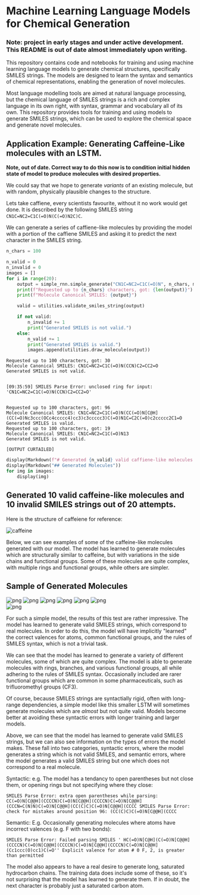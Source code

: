 # Machine Learning Language Models for Chemical Generation

### Note: project in early stages and under active development. This README is out of date almost immediately upon writing. 

This repository contains code and notebooks for training and using machine learning language models to generate chemical structures, specifically SMILES strings. The models are designed to learn the syntax and semantics of chemical representations, enabling the generation of novel molecules.

Most language modelling tools are aimed at natural language processing, but the chemical language of SMILES strings is a rich and complex language in its own right, with syntax, grammar and vocabulary all of its own. This repository provides tools for training and using models to generate SMILES strings, which can be used to explore the chemical space and generate novel molecules.

## Application Example: Generating Caffeine-Like molecules with an LSTM.

**Note, out of date. Correct way to do this now is to condition initial hidden state of model to produce molecules with desired properties.**

We could say that we hope to generate _variants_ of an existing molecule, but with random, physically plausible changes to the structure.

Lets take caffiene, every scientists favourite, without it no work would get done. It is described by the following SMILES string `CN1C=NC2=C1C(=O)N(C(=O)N2C)C`.

We can generate a series of caffiene-like molecules by providing the model with a portion of the caffiene SMILES and asking it to predict the next character in the SMILES string.


```python
n_chars = 100

n_valid = 0
n_invalid = 0
images = []
for i in range(20):
    output = simple_rnn.simple_generate("CN1C=NC2=C1C(=O)N", n_chars, model, chembl.char_to_idx, chembl.idx_to_char, temperature=0.8, device='cuda')
    print(f"Requested up to {n_chars} characters, got: {len(output)}")
    print(f"Molecule Canonical SMILES: {output}")

    valid = utilities.validate_smiles_string(output)

    if not valid:
        n_invalid += 1
        print("Generated SMILES is not valid.")
    else:
        n_valid += 1
        print("Generated SMILES is valid.")
        images.append(utilities.draw_molecule(output))
```

    Requested up to 100 characters, got: 30
    Molecule Canonical SMILES: CN1C=NC2=C1C(=O)N(CCN)C2=CC2=O
    Generated SMILES is not valid.


    [09:35:59] SMILES Parse Error: unclosed ring for input: 'CN1C=NC2=C1C(=O)N(CCN)C2=CC2=O'


    Requested up to 100 characters, got: 96
    Molecule Canonical SMILES: CN1C=NC2=C1C(=O)N(CC(=O)N[C@H](CC(=O)Nc3ccc(OCc4ccccc4)cc3)c3ccccc3)C(=O)N1C=C2C(=O)c2ccccc2C1=O
    Generated SMILES is valid.
    Requested up to 100 characters, got: 19
    Molecule Canonical SMILES: CN1C=NC2=C1C(=O)N13
    Generated SMILES is not valid.

    [OUTPUT CURTAILED]


```python
display(Markdown(f"# Generated {n_valid} valid caffiene-like molecules and {n_invalid} invalid SMILES strings out of 20 attempts."))
display(Markdown("## Generated Molecules"))
for img in images:
    display(img)
```


## Generated 10 valid caffeine-like molecules and 10 invalid SMILES strings out of 20 attempts.

Here is the structure of caffeiene for reference:

![caffeine](readme_img/caffeine_reference.png)

Below, we can see examples of some of the caffeine-like molecules generated with our model. The model has learned to generate molecules which are structurally similar to caffeine, but with variations in the side chains and functional groups. Some of these molecules are quite complex, with multiple rings and functional groups, while others are simpler. 

## Sample of Generated Molecules
   
![png](readme_img/character_level_rnn_generator_16_2.png)
![png](readme_img/character_level_rnn_generator_16_3.png)
![png](readme_img/character_level_rnn_generator_16_4.png)
![png](readme_img/character_level_rnn_generator_16_5.png)
![png](readme_img/character_level_rnn_generator_16_6.png)
![png](readme_img/character_level_rnn_generator_16_7.png)   
![png](readme_img/character_level_rnn_generator_16_8.png)
    
For such a simple model, the results of this test are rather impressive. The model has learned to generate valid SMILES strings, which correspond to real molecules. In order to do this, the model will have implicitly "learned" the correct valences for atoms, common functional groups, and the rules of SMILES syntax, which is not a trivial task.

We can see that the model has learned to generate a variety of different molecules, some of which are quite complex. The model is able to generate molecules with rings, branches, and various functional groups, all while adhering to the rules of SMILES syntax. Occasionally included are rarer functional groups which are common in some pharmaceuticals, such as trifluoromethyl groups (CF3).

Of course, because SMILES strings are syntactially rigid, often with long-range dependencies, a simple model like this smaller LSTM will sometimes generate molecules which are _almost_ but not quite valid. Models become better at avoiding these syntactic errors with longer training and larger models. 

Above, we can see that the model has learned to generate valid SMILES strings, but we can also see information on the types of errors the model makes. These fall into two categories, syntactic errors, where the model generates a string which is not valid SMILES, and semantic errors, where the model generates a valid SMILES string but one which does not correspond to a real molecule. 

Syntactic: e.g. The model has a tendancy to open parentheses but not close them, or opening rings but not specifying where they close:

`SMILES Parse Error: extra open parentheses while parsing: CC(=O)N[C@@H](CCCCN)C(=O)N[C@@H](CCCCN)C(=O)N[C@@H](CCCN=C(N)N)C(=O)N[C@@H](CC(C)C)C(=O)N[C@@H](CCCC
SMILES Parse Error: check for mistakes around position 96:
(CC(C)C)C(=O)N[C@@H](CCCC
`

Semantic: E.g. Occasionally generating molecules where atoms have incorrect valences (e.g. F with two bonds):

`SMILES Parse Error: Failed parsing SMILES ' HC(=O)N[C@H](C(=O)N[C@@H](CCCCN)C(=O)N[C@@H](CCCCN)C(=O)N[C@@H](CCCCN)C(=O)N[C@@H](Cc1ccc(O)cc1)C(=O''
Explicit valence for atom # 0 F, 2, is greater than permitted` 

The model also appears to have a real desire to generate long, saturated hydrocarbon chains. The training data does include some of these, so it's not surprising that the model has learned to generate them. If in doubt, the next character is probably just a saturated carbon atom.
